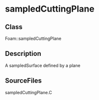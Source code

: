 # sampledCuttingPlane 
## Class
Foam::sampledCuttingPlane

## Description
A sampledSurface defined by a plane

## SourceFiles
sampledCuttingPlane.C


